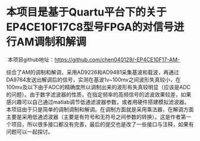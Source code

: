 # 本项目是基于Quartu平台下的关于EP4CE10F17C8型号FPGA的对信号进行AM调制和解调

​	本项目github地址：https://github.com/chen040129/-EP4CE10F17-AM-

​	综合了AM的调制和解调，采用AD9226和AD9481采集基波和载波，再通过DA9764发送出解调后的信号，实测在基波1v~100mv之间波形失真较小，在100mv及以下由于ADC的精确度所以调制出来的波形有失真较明显（应该是ADC的问题）。由于数字滤波器的性质，在指定频率的高频信号的滤波效果较差，如果感兴趣可以自己通过matlab调节低通滤波器参数，或者用硬件搭建模拟滤波器。本项目由于只是简单的调制调制和解调。在调制方面就是采用乘法器，在解调方面主要是采用低通滤波器（主要是有符号和无符号之间参数的转换）。这是作者第一个项目，所以很多接口都没有完善，最后的提交也是改了一些接口与注释，如果有问题可以一起探讨。